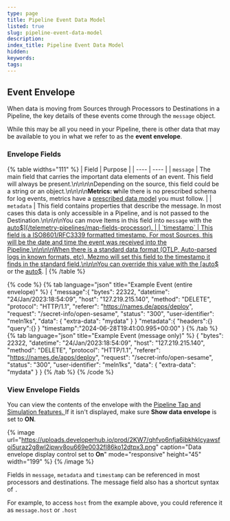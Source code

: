 ```yaml
---
type: page
title: Pipeline Event Data Model
listed: true
slug: pipeline-event-data-model
description: 
index_title: Pipeline Event Data Model
hidden: 
keywords: 
tags: 
---
```


## Event Envelope

When data is moving from Sources through Processors to Destinations in a Pipeline, the key details of these events come through the `message` object.

While this may be all you need in your Pipeline, there is other data that may be available to you in what we refer to as the **event envelope**.

### Envelope Fields

{% table widths="111" %}
| Field | Purpose | 
| ---- | ---- | 
| `message` | The main field that carries the important data elements of an event. This field will always be present.\n\n\n\nDepending on the source, this field could be a string or an object.\n\n\n\n**Metrics: w**hile there is no prescribed schema for log events, metrics have a [prescribed data model](/telemetry-pipelines/metric-data-within-the-pipeline) you must follow. | 
| `metadata` | This field contains properties that describe the message. In most cases this data is only accessible in a Pipeline, and is not passed to the Destination.\n\n\n\nYou can move Items in this field  into `message`  with the [auto$](/telemetry-pipelines/map-fields-processor). | 
| `timestamp` | This field is a ISO8601/RFC3339 formatted timestamp. For most Sources, this will be the date and time the event was received into the Pipeline.\n\n\n\nWhen there is a standard data format (OTLP, Auto-parsed logs in known formats, etc), Mezmo will set this field to the timestamp it finds in the standard field.\n\n\nYou can override this value with the [auto$](/telemetry-pipelines/set-timestamp-processor) or the [auto$](/telemetry-pipelines/js-script-processor). | 
{% /table %}

{% code %}
{% tab language="json" title="Example Event (entire envelope)" %}
{
  "message":{
    "bytes": 22322,
    "datetime": "24/Jan/2023:18:54:09",
    "host": "127.219.215.140",
    "method": "DELETE",
    "protocol": "HTTP/1.1",
    "referer": "https://names.de/apps/deploy",
    "request": "/secret-info/open-sesame",
    "status": "300",
    "user-identifier": "meln1ks",
    "data": {
      "extra-data": "mydata"
    }
  }
  "metadata":{
    "headers":{}
    "query":{}
  }
  "timestamp":"2024-06-28T19:41:00.995+00:00"
}
{% /tab %}
{% tab language="json" title="Example Event (message only)" %}
{
  "bytes": 22322,
  "datetime": "24/Jan/2023:18:54:09",
  "host": "127.219.215.140",
  "method": "DELETE",
  "protocol": "HTTP/1.1",
  "referer": "https://names.de/apps/deploy",
  "request": "/secret-info/open-sesame",
  "status": "300",
  "user-identifier": "meln1ks",
  "data": {
  	"extra-data": "mydata"
  }
}
{% /tab %}
{% /code %}

### View Envelope Fields

You can view the contents of the envelope with the [Pipeline Tap and Simulation features. ](/telemetry-pipelines/view-pipeline-data)If it isn't displayed, make sure **Show data envelope** is set to **ON**.  

{% image url="https://uploads.developerhub.io/prod/2KW7/qhfvo6nfja6ibkhklcyawsfoi5uraz2g8wl2ipwv8ou669e0032fl86ko12dtpx3.png" caption="Data envelope display control set to **On**" mode="responsive" height="45" width="199" %}
{% /image %}

Fields in `message`, `metadata` and `timestamp` can be referenced in most processors and destinations. The message field also has a shortcut syntax of `.`

For example, to access `host` from the example above, you could reference it as `message.host` or `.host`